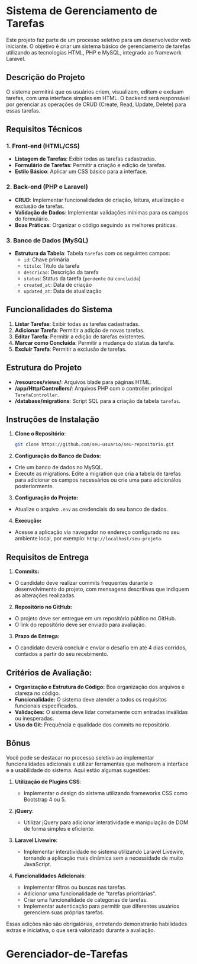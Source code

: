 # Sistema de Gerenciamento de Tarefas

Este projeto faz parte de um processo seletivo para um desenvolvedor web iniciante. O objetivo é criar um sistema básico de gerenciamento de tarefas utilizando as tecnologias HTML, PHP e MySQL, integrado ao framework Laravel.

## Descrição do Projeto

O sistema permitirá que os usuários criem, visualizem, editem e excluam tarefas, com uma interface simples em HTML. O backend será responsável por gerenciar as operações de CRUD (Create, Read, Update, Delete) para essas tarefas.

## Requisitos Técnicos

### 1. Front-end (HTML/CSS)
- **Listagem de Tarefas**: Exibir todas as tarefas cadastradas.
- **Formulário de Tarefas**: Permitir a criação e edição de tarefas.
- **Estilo Básico**: Aplicar um CSS básico para a interface.

### 2. Back-end (PHP e Laravel)
- **CRUD**: Implementar funcionalidades de criação, leitura, atualização e exclusão de tarefas.
- **Validação de Dados**: Implementar validações mínimas para os campos do formulário.
- **Boas Práticas**: Organizar o código seguindo as melhores práticas.

### 3. Banco de Dados (MySQL)
- **Estrutura da Tabela**: Tabela `tarefas` com os seguintes campos:
  - `id`: Chave primária
  - `titulo`: Título da tarefa
  - `descricao`: Descrição da tarefa
  - `status`: Status da tarefa (`pendente` ou `concluída`)
  - `created_at`: Data de criação
  - `updated_at`: Data de atualização

## Funcionalidades do Sistema

1. **Listar Tarefas**: Exibir todas as tarefas cadastradas.
2. **Adicionar Tarefa**: Permitir a adição de novas tarefas.
3. **Editar Tarefa**: Permitir a edição de tarefas existentes.
4. **Marcar como Concluída**: Permitir a mudança do status da tarefa.
5. **Excluir Tarefa**: Permitir a exclusão de tarefas.

## Estrutura do Projeto

- **/resources/views/**: Arquivos blade para páginas HTML.
- **/app/Http/Controllers/**: Arquivos PHP com o controller principal `TarefaController`.
- **/database/migrations**: Script SQL para a criação da tabela `tarefas`.

## Instruções de Instalação

1. **Clone o Repositório**:
   ```bash
   git clone https://github.com/seu-usuario/seu-repositorio.git
   ```
2. **Configuração do Banco de Dados:**
- Crie um banco de dados no MySQL.
- Execute as migrations. Edite a migration que cria a tabela de tarefas para adicionar os campos necessários ou crie uma para adicionálos posteriormente.

3. **Configuração do Projeto:**
- Atualize o arquivo `.env` as credenciais do seu banco de dados.

4. **Execução:**
- Acesse a aplicação via navegador no endereço configurado no seu ambiente local, por exemplo: `http://localhost/seu-projeto`.

## Requisitos de Entrega

1. **Commits:**
- O candidato deve realizar commits frequentes durante o desenvolvimento do projeto, com mensagens descritivas que indiquem as alterações realizadas.

2. **Repositório no GitHub:**
- O projeto deve ser entregue em um repositório público no GitHub.
- O link do repositório deve ser enviado para avaliação.

3. **Prazo de Entrega:**
- O candidato deverá concluir e enviar o desafio em até 4 dias corridos, contados a partir do seu recebimento.

## Critérios de Avaliação: 
- **Organização e Estrutura do Código:** Boa organização dos arquivos e clareza no código.
- **Funcionalidade:** O sistema deve atender a todos os requisitos funcionais especificados.
- **Validações:** O sistema deve lidar corretamente com entradas inválidas ou inesperadas.
- **Uso do Git:** Frequência e qualidade dos commits no repositório.

## Bônus

Você pode se destacar no processo seletivo ao implementar funcionalidades adicionais e utilizar ferramentas que melhorem a interface e a usabilidade do sistema. Aqui estão algumas sugestões:

1. **Utilização de Plugins CSS**: 
   - Implementar o design do sistema utilizando frameworks CSS como Bootstrap 4 ou 5.

2. **jQuery**:
   - Utilizar jQuery para adicionar interatividade e manipulação de DOM de forma simples e eficiente.

3. **Laravel Livewire**:
   - Implementar interatividade no sistema utilizando Laravel Livewire, tornando a aplicação mais dinâmica sem a necessidade de muito JavaScript.

4. **Funcionalidades Adicionais**:
   - Implementar filtros ou buscas nas tarefas.
   - Adicionar uma funcionalidade de "tarefas prioritárias".
   - Criar uma funcionalidade de categorias de tarefas.
   - Implementar autenticação para permitir que diferentes usuários gerenciem suas próprias tarefas.

Essas adições não são obrigatórias, entretando demonstrarão habilidades extras e iniciativa, o que será valorizado durante a avaliação.
# Gerenciador-de-Tarefas
